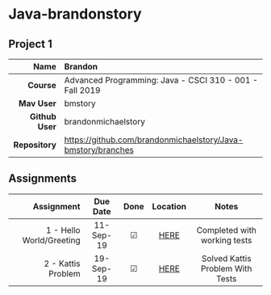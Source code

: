 
# Java-brandonstory

## Project 1


| Name | Brandon|
|---:|:---|
| **Course** | Advanced Programming: Java - CSCI 310 - 001 - Fall 2019 |
| **Mav User**            | bmstory |
| **Github User**         | brandonmichaelstory |
| **Repository**          | https://github.com/brandonmichaelstory/Java-bmstory/branches |

## Assignments


| Assignment | Due Date | Done | Location | Notes |
|-----------------:|:--------:|:----:|:------------------:|:-----:|
| 1 - Hello World/Greeting | 11-Sep-19 | ☑ | [HERE](https://github.com/brandonmichaelstory/Java-bmstory/tree/master/Homework1/src) | Completed with working tests |
| 2 - Kattis Problem | 19-Sep-19| ☑ | [HERE](https://github.com/brandonmichaelstory/Java-bmstory/tree/master/ToLowerKattisProblem) | Solved Kattis Problem With Tests |
